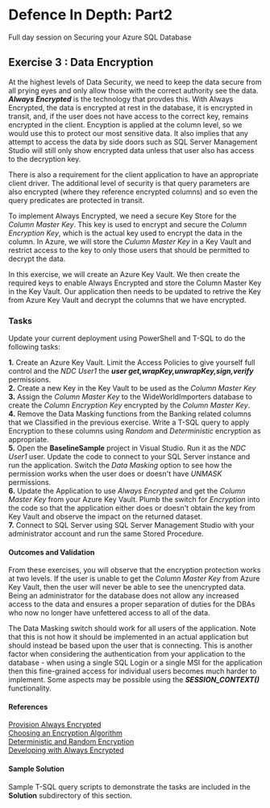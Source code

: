 # Defence In Depth: Part2
Full day session on Securing your Azure SQL Database


## Exercise 3 : Data Encryption

At the highest levels of Data Security, we need to keep the data secure from all prying eyes and only allow those with the correct authority see the data. ***Always Encrypted*** is the technology that provdes this. With Always Encrypted, the data is encrypted at rest in the database, it is encrypted in transit, and, if the user does not have access to the correct key, remains encrypted in the client. Encyption is applied at the column level, so we would use this to protect our most sensitive data. It also implies that any attempt to access the data by side doors such as SQL Server Management Studio will still only show encrypted data unless that user also has access to the decryption key.

There is also a requirement for the client application to have an appropriate client driver. The additional level of security is that query parameters are also encrypted (where they reference encrypted columns) and so even the query predicates are protected in transit. 

To implement Always Encrypted, we need a secure Key Store for the *Column Master Key*. This key is used to encrypt and secure the *Column Encryption Key*, which is the actual key used to encrypt the data in the column. In Azure, we will store the *Culumn Master Key* in a Key Vault and restrict access to the key to only those users that should be permitted to decrypt the data.

In this exercise, we will create an Azure Key Vault. We then create the required keys to enable Always Encrypted and store the Column Master Key in the Key Vault. Our application then needs to be updated to retrive the Key from Azure Key Vault and decrypt the columns that we have encrypted.

### Tasks

Update your current deployment using PowerShell and T-SQL to do the following tasks:

**1.**  Create an Azure Key Vault. Limit the Access Policies to give yourself full control and the *NDC User1* the ***user get,wrapKey,unwrapKey,sign,verify*** permissions.  
**2.**  Create a new Key in the Key Vault to be used as the *Column Master Key*  
**3.**  Assign the *Column Master Key* to the WideWorldImporters database to create the *Column Encryption Key* encrypted by the *Column Master Key*.  
**4.**  Remove the Data Masking functions from the Banking related columns that we Classified in the previous exercise. Write a T-SQL query to apply Encryption to these columns using *Random* and *Deterministic* encryption as appropriate.  
**5.**  Open the **BaselineSample** project in Visual Studio. Run it as the *NDC User1* user. Update the code to connect to your SQL Server instance and run the application. Switch the *Data Masking* option to see how the permission works when the user does or doesn't have *UNMASK* permissions.       
**6.**  Update the Application to use *Always Encrypted* and get the *Column Master Key* from your Azure Key Vault. Plumb the switch for *Encryption* into the code so that the application either does or doesn't obtain the key from Key Vault and observe the impact on the returned dataset.  
**7.**  Connect to SQL Server using SQL Server Management Studio with your administrator account and run the same Stored Procedure.  

#### Outcomes and Validation

From these exercises, you will observe that the encryption protection works at two levels. If the user is unable to get the *Column Master Key* from Azure Key Vault, then the user will never be able to see the unencrypted data. Being an administrator for the database does not allow any increased access to the data and ensures a proper separation of duties for the DBAs who now no longer have unfettered access to all of the data.

The Data Masking switch should work for all users of the application. Note that this is not how it should be implemented in an actual application but should instead be based upon the user that is connecting. This is another factor when considering the authentication from your application to the database - when using a single SQL Login or a single MSI for the application then this fine-grained access for individual users becomes much harder to implement. Some aspects may be possible using the ***SESSION_CONTEXT()*** functionality.



#### References

[Provision Always Encrypted](https://docs.microsoft.com/en-us/sql/relational-databases/security/encryption/configure-always-encrypted-keys-using-powershell?view=sql-server-ver15)  
[Choosing an Encryption Algorithm](https://docs.microsoft.com/en-us/sql/relational-databases/security/encryption/choose-an-encryption-algorithm?view=sql-server-ver15)  
[Deterministic and Random Encryption](https://docs.microsoft.com/en-us/sql/relational-databases/security/encryption/always-encrypted-database-engine?view=sql-server-ver15#selecting--deterministic-or-randomized-encryption)  
[Developing with Always Encrypted](https://docs.microsoft.com/en-us/sql/relational-databases/security/encryption/always-encrypted-client-development?view=sql-server-ver15)


#### Sample Solution

Sample T-SQL query scripts to demonstrate the tasks are included in the **Solution** subdirectory of this section.

